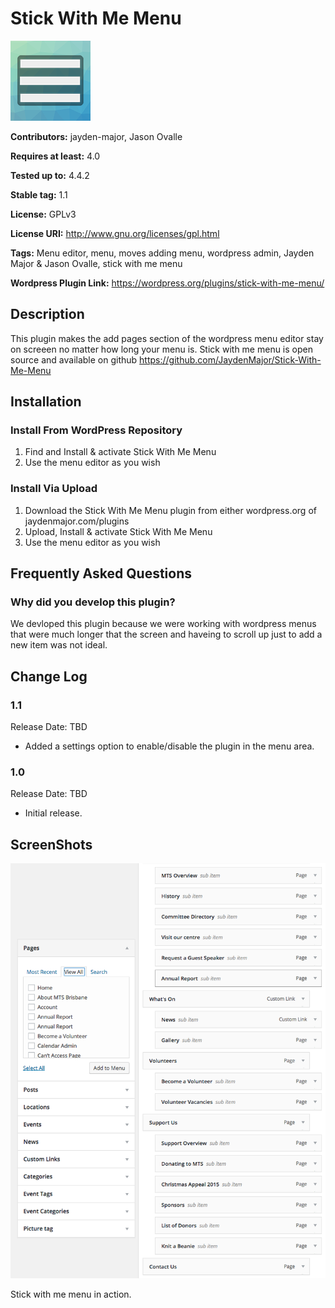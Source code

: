 # Stick With Me Menu

![Icon](/assets/icon-256x256.png)

**Contributors:** jayden-major, Jason Ovalle

**Requires at least:** 4.0

**Tested up to:** 4.4.2

**Stable tag:** 1.1

**License:** GPLv3

**License URI:** http://www.gnu.org/licenses/gpl.html

**Tags:** Menu editor, menu, moves adding menu, wordpress admin,  Jayden Major & Jason Ovalle, stick with me menu

**Wordpress Plugin Link:** https://wordpress.org/plugins/stick-with-me-menu/

## Description
 This plugin makes the add pages section of the wordpress menu editor stay on screeen no matter how long your menu is. 
 Stick with me menu is open source and available on github https://github.com/JaydenMajor/Stick-With-Me-Menu
 
## Installation
### Install From WordPress Repository
1. Find and Install & activate Stick With Me Menu
2. Use the menu editor as you wish

### Install Via Upload
1. Download the Stick With Me Menu plugin from either wordpress.org of jaydenmajor.com/plugins
2. Upload, Install & activate Stick With Me Menu
3. Use the menu editor as you wish

## Frequently Asked Questions

### Why did you develop this plugin?
We devloped this plugin because we were working with wordpress menus that were much longer that the screen and haveing to scroll up just to add a new item was not ideal.

## Change Log
### 1.1 
Release Date: TBD
	
* Added a settings option to enable/disable the plugin in the menu area.

### 1.0
Release Date: TBD

* Initial release.

## ScreenShots
![Screenshot-1](/assets/screenshot-1.png)

Stick with me menu in action.
